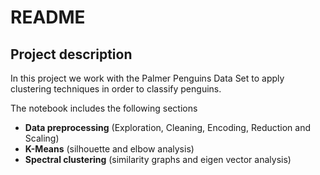 # README

## Project description
In this project we work with the Palmer Penguins Data Set to apply clustering techniques in order to classify penguins. 

The notebook includes the following sections
* **Data preprocessing** (Exploration, Cleaning, Encoding, Reduction and Scaling)
* **K-Means** (silhouette and elbow analysis)
* **Spectral clustering** (similarity graphs and eigen vector analysis)
